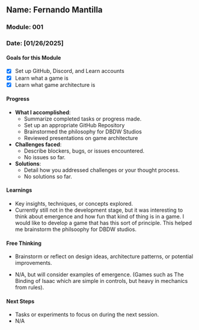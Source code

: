<!-- Markdown Docs: https://docs.github.com/en/get-started/writing-on-github/getting-started-with-writing-and-formatting-on-github/basic-writing-and-formatting-syntax -->
## Name: Fernando Mantilla
### Module: 001

<!-- Repeat the below as needed-->
### Date: [01/26/2025]

#### Goals for this Module
<!-- Example Template (include the brackets to make a checklist, fill them in as appropriate -->
- [x] Set up GitHub, Discord, and Learn accounts
- [x] Learn what a game is
- [x] Learn what game architecture is

#### Progress
- **What I accomplished**:
  - Summarize completed tasks or progress made.
    <!--Your entry here or N/A if not applicable for this entry-->
  - Set up an appropriate GitHub Repository
  - Brainstormed the philosophy for DBDW Studios
  - Reviewed presentations on game architecture
- **Challenges faced**:
  - Describe blockers, bugs, or issues encountered.
     <!--Your entry here or N/A if not applicable for this entry-->
  -  No issues so far.
- **Solutions**:
  - Detail how you addressed challenges or your thought process.
    <!--Your entry here or N/A if not applicable for this entry-->
  -  No solutions so far.

#### Learnings
- Key insights, techniques, or concepts explored.
  <!--Your entry here or N/A if not applicable for this entry-->
-  Currently still not in the development stage, but it was interesting to think about emergence and how fun that kind of thing is in a game. I would like to develop a game that has this sort of principle. This helped me brainstorm the philsoophy for DBDW studios.

#### Free Thinking
- Brainstorm or reflect on design ideas, architecture patterns, or potential improvements.
  <!--Your entry here or N/A if not applicable for this entry-->

- N/A, but will consider examples of emergence. (Games such as The Binding of Isaac which are simple in controls, but heavy in mechanics from rules).
#### Next Steps
- Tasks or experiments to focus on during the next session.
  <!--Your entry here or N/A if not applicable for this entry-->
-  N/A
